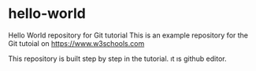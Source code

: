 # hello-world
Hello World repository for Git tutorial
This is an example repository for the Git tutoial on https://www.w3schools.com

This repository is built step by step in the tutorial.
ıt ıs github editor.
